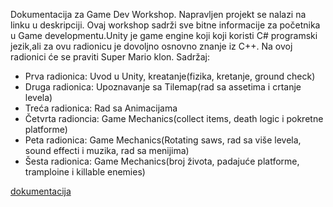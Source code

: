 Dokumentacija za Game Dev Workshop. Napravljen projekt se nalazi na linku u deskripciji.
Ovaj workshop sadrži sve bitne informacije za početnika u Game developmentu.Unity je game engine koji koji koristi C# programski jezik,ali za ovu radionicu je dovoljno osnovno znanje iz C++. Na ovoj radionici će se praviti Super Mario klon.
Sadržaj:
  - Prva radionica: Uvod u Unity, kreatanje(fizika, kretanje, ground check)
  - Druga radionica: Upoznavanje sa Tilemap(rad sa assetima i crtanje levela)
  - Treća radionica: Rad sa Animacijama
  - Četvrta radioncia: Game Mechanics(collect items, death logic i pokretne platforme)
  - Peta radionica: Game Mechanics(Rotating saws, rad sa više levela, sound effecti i muzika, rad sa menijima)
  - Šesta radionica: Game Mechanics(broj života, padajuće platforme, tramploine i killable enemies)


[dokumentacija](https://bhffmmst.github.io/Game-dev-workshop-/)

